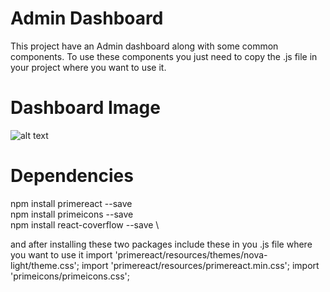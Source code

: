 
# Admin Dashboard
This project have an Admin dashboard along with some common components. To use these components you just need to copy the .js file in your project where you want to use it. 

# Dashboard Image
![alt text](https://github.com/Shakir-Afridi/Shakir-Afridi/Admin-Dashboard/blob/master/dashboard.PNG)
# Dependencies
npm install primereact --save \
npm install primeicons --save \
npm install react-coverflow --save \

and after installing these two packages include these in you .js file where you want to use it
import 'primereact/resources/themes/nova-light/theme.css';
import 'primereact/resources/primereact.min.css';
import 'primeicons/primeicons.css';

